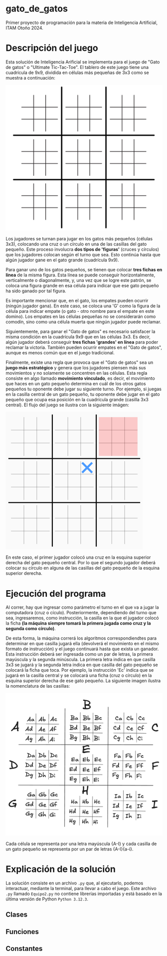 # gato_de_gatos
Primer proyecto de programación para la materia de Inteligencia Artificial, ITAM Otoño 2024.

# Descripción del juego
Esta solución de Inteligencia Arificial se implementa para el juego de "Gato de gatos" o "Ultimate Tic-Tac-Toe". El tablero de este juego tiene una cuadrícula de 9x9, dividida en células más pequeñas de 3x3 como se muestra a continuación:

![ultimate-tic-tac-toe](assets/ultimate-tic-tac-toe.png)

Los jugadores se turnan para jugar en los gatos más pequeños (células 3x3), colocando una cruz o un círculo en una de las casillas del gato pequeño. Este proceso involucra **dos tipos de 'figuras'** (cruces y círculos) que los jugadores colocan según el turno que sea. Esto continúa hasta que algún jugador gane en el gato grande (cuadrícula 9x9). 

Para ganar uno de los gatos pequeños, se tienen que colocar **tres fichas en línea** de la misma figura. Esta línea se puede conseguir horizontalmente, verticalmente o diagonalmente, y, una vez que se logre este patrón, se coloca una figura grande en esa célula para indicar que ese gato pequeño ha sido ganado por tal figura. 

Es importante mencionar que, en el gato, los empates pueden ocurrir (ningún jugador gana). En este caso, se coloca una 'G' como la figura de la célula para indicar empate (o gato - otro nombre para el empate en este domino). Los empates en las células pequeñas no se considerarán como comodín, sino como una célula muerta que ningún jugador puede reclamar. 

Siguientemente, para ganar el "Gato de gatos" es necesario satisfacer la misma condición en la cuadrícula 9x9 que en las células 3x3. Es decir, algún jugador deberá conseguir **tres fichas 'grandes' en línea** para poder reclamar la victoria. También pueden ocurrir empates en el "Gato de gatos", aunque es menos común que en el juego tradicional.

Finalmente, existe una regla que provoca que el "Gato de gatos" sea un **juego más estratégico** y genera que los jugadores piensen más sus movimientos y no solamente se concentren en las células. Esta regla consiste en algo llamado **movimiento vinculado**, es decir, el movimiento que haces en un gato pequeño determina en cuál de los otros gatos pequeños tu oponente debe jugar su siguiente turno. Por ejemplo, si juegas en la casilla central de un gato pequeño, tu oponente debe jugar en el gato pequeño que ocupa esa posición en la cuadrícula grande (casilla 3x3 central). El flujo del juego se ilustra con la siguiente imágen:

![flujo_ultimate-tic-tac-toe](assets/flujo_ultimate_tic-tac-toe.png)

En este caso, el primer jugador colocó una cruz en la esquina superior derecha del gato pequeño central. Por lo que el segundo jugador deberá colocar su círculo en alguna de las casillas del gato pequeño de la esquina superior derecha.

# Ejecución del programa
Al correr, hay que ingresar como parámetro el turno en el que va a jugar la computadora (cruz o cículo). Posteriormente, dependiendo del turno que sea, ingresaremos, como instrucción, la casilla en la que el jugador colocó la ficha **(la máquina siempre tomará la primera jugada como cruz y la segunda como círculo)**. 

De esta forma, la máquina correrá los algoritmos correspondiendtes para determinar en que casilla jugará ella (devolverá el movimiento en el mismo formato de instrucción) y el juego continuará hasta que exista un ganador. Esta instrucción deberá ser ingresada como un par de letras, la primera mayúscula y la segunda minúscula. La primera letra indica en que casilla 3x3 se jugará y la segunda letra indica en que casilla del gato pequeño se colocará la ficha que toca. Por ejemplo, la instrucción 'Ec' indica que se jugará en la casilla central y se colocará una ficha (cruz o círculo) en la esquina superior derecha de ese gato pequeño. La siguiente imagen ilustra la nomenclatura de las casillas:

![nomenclatura_ultimate-tic-tac-toe](assets/nomenclatura_ultimate-tic-tac-toe.png)

Cada célula se representa por una letra mayúscula {A-I} y cada casilla de un gato pequeño se representa por un par de letras {A-I}{a-i}.

# Explicación de la solución
La solución consiste en un archivo `.py` que, al ejecutarlo, podemos interactuar, mediante la terminal, para llevar a cabo el juego. Este archivo `.py` llamado `Equipo2.py` no contiene librerías importadas y está basado en la última versión de Python `Python 3.12.3`.

## Clases

## Funciones

## Constantes
